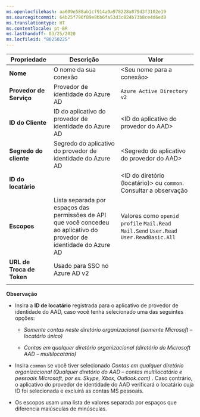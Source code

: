 ```yaml
---
ms.openlocfilehash: aa609e588ab1cf914a9a978228a879d3f3102e19
ms.sourcegitcommit: 64b25f796f89e8bb6fa53d3c824b73b8ce4d6ed8
ms.translationtype: HT
ms.contentlocale: pt-BR
ms.lasthandoff: 03/25/2020
ms.locfileid: "80250225"
---
```


<!-- Azure AD v2 settings -->
<!-- Fixed ID -->

| **Propriedade** | **Descrição** | **Valor** |
|---|---|---|
|**Nome** | O nome da sua conexão | \<Seu nome para a conexão\> <img width="300px">|
|**Provedor de Serviço**| Provedor de identidade do Azure AD | `Azure Active Directory v2` |
|**ID do Cliente** | ID do aplicativo do provedor de identidade do Azure AD| \<ID do aplicativo do provedor do AAD\> |
|**Segredo do cliente** | Segredo do aplicativo do provedor de identidade do Azure AD| \<Segredo do aplicativo do provedor do AAD\> |
|**ID do locatário** | | \<ID do diretório (locatário)\> ou `common`. Consultar a observação |
|**Escopos** |Lista separada por espaços das permissões de API que você concedeu ao aplicativo do provedor de identidade do Azure AD| Valores como `openid` `profile` `Mail.Read` `Mail.Send` `User.Read` `User.ReadBasic.All` |
|**URL de Troca de Token** |Usado para SSO no Azure AD v2| |
| | |

**Observação**

- Insira a **ID de locatário** registrada para o aplicativo de provedor de identidade do AAD, caso você tenha selecionado uma das seguintes opções:

    - *Somente contas neste diretório organizacional (somente Microsoft – locatário único)*

    - *Contas em qualquer diretório organizacional (diretório do Microsoft AAD – multilocatário)*
- Insira `common` se você tiver selecionado *Contas em qualquer diretório organizacional (Qualquer diretório do AAD – contas multilocatário e pessoais Microsoft, por ex. Skype, Xbox, Outlook.com)* . Caso contrário, o aplicativo do provedor de identidade do AAD verificará o locatário cuja ID foi selecionada e excluirá as contas MS pessoais.
- Os escopos usam uma lista de valores separada por espaços que diferencia maiúsculas de minúsculas.
